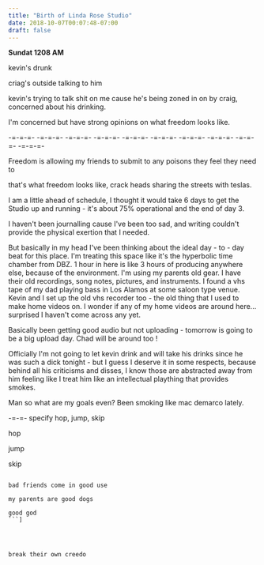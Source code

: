 ```yaml
---
title: "Birth of Linda Rose Studio"
date: 2018-10-07T00:07:48-07:00
draft: false
---
```


**Sundat 1208 AM**

kevin's drunk

criag's outside talking to him

kevin's trying to talk shit on me cause he's being zoned in on by craig, concerned about his drinking.

I'm concerned but have strong opinions on what freedom looks like.


-=-=-=- -=-=-=- -=-=-=- -=-=-=- -=-=-=- -=-=-=- -=-=-=- -=-=-=- -=-=-=- -=-=-=-

Freedom is allowing my friends to submit to any poisons they feel they need to

that's what freedom looks like, crack heads sharing the streets with teslas.

 I am a little ahead of schedule, I thought it would take 6 days to get the Studio up and running - it's about 75% operational and the end of day 3.

 I haven't been journalling cause I've been too sad, and writing couldn't provide the physical exertion that I needed.


 But basically in my head I've been thinking about the ideal day - to - day beat for this place. I'm treating this space like it's the hyperbolic time chamber from DBZ. 1 hour in here is like 3 hours of producing anywhere else, because of the environment. I'm using my parents old gear. I have their old recordings, song notes, pictures, and instruments. I found a vhs tape of my dad playing bass in Los Alamos at some saloon type venue. Kevin and I set up the old vhs recorder too - the old thing that I used to make home videos on. I wonder if any of my home videos are around here... surprised I haven't come across any yet.

 Basically been getting good audio but not uploading - tomorrow is going to be a big upload day. Chad will be around too !

Officially I'm not going to let kevin drink and will take his drinks since he was such a dick tonight - but I guess I deserve it in some respects, because behind all his criticisms and disses, I know those are abstracted away from him feeling like I treat him like an intellectual plaything that provides smokes.

Man so what are my goals even? Been smoking like mac demarco lately.  


-=-=-
specify hop, jump, skip

hop

jump

skip
```

bad friends come in good use

my parents are good dogs

good god
```]




break their own creedo
